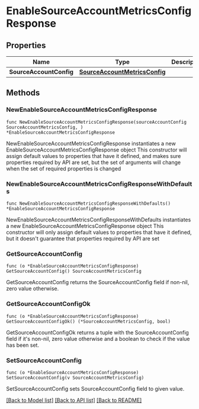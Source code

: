 # EnableSourceAccountMetricsConfigResponse

## Properties

Name | Type | Description | Notes
------------ | ------------- | ------------- | -------------
**SourceAccountConfig** | [**SourceAccountMetricsConfig**](SourceAccountMetricsConfig.md) |  | 

## Methods

### NewEnableSourceAccountMetricsConfigResponse

`func NewEnableSourceAccountMetricsConfigResponse(sourceAccountConfig SourceAccountMetricsConfig, ) *EnableSourceAccountMetricsConfigResponse`

NewEnableSourceAccountMetricsConfigResponse instantiates a new EnableSourceAccountMetricsConfigResponse object
This constructor will assign default values to properties that have it defined,
and makes sure properties required by API are set, but the set of arguments
will change when the set of required properties is changed

### NewEnableSourceAccountMetricsConfigResponseWithDefaults

`func NewEnableSourceAccountMetricsConfigResponseWithDefaults() *EnableSourceAccountMetricsConfigResponse`

NewEnableSourceAccountMetricsConfigResponseWithDefaults instantiates a new EnableSourceAccountMetricsConfigResponse object
This constructor will only assign default values to properties that have it defined,
but it doesn't guarantee that properties required by API are set

### GetSourceAccountConfig

`func (o *EnableSourceAccountMetricsConfigResponse) GetSourceAccountConfig() SourceAccountMetricsConfig`

GetSourceAccountConfig returns the SourceAccountConfig field if non-nil, zero value otherwise.

### GetSourceAccountConfigOk

`func (o *EnableSourceAccountMetricsConfigResponse) GetSourceAccountConfigOk() (*SourceAccountMetricsConfig, bool)`

GetSourceAccountConfigOk returns a tuple with the SourceAccountConfig field if it's non-nil, zero value otherwise
and a boolean to check if the value has been set.

### SetSourceAccountConfig

`func (o *EnableSourceAccountMetricsConfigResponse) SetSourceAccountConfig(v SourceAccountMetricsConfig)`

SetSourceAccountConfig sets SourceAccountConfig field to given value.



[[Back to Model list]](../README.md#documentation-for-models) [[Back to API list]](../README.md#documentation-for-api-endpoints) [[Back to README]](../README.md)


